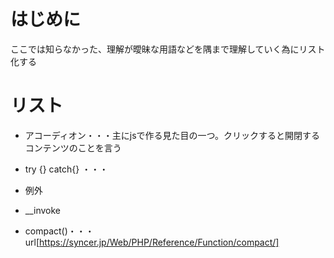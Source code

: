 # はじめに
ここでは知らなかった、理解が曖昧な用語などを隅まで理解していく為にリスト化する

# リスト
- アコーディオン・・・主にjsで作る見た目の一つ。クリックすると開閉するコンテンツのことを言う

- try {} catch{} ・・・

- 例外

- __invoke

- compact()・・・url[https://syncer.jp/Web/PHP/Reference/Function/compact/]
